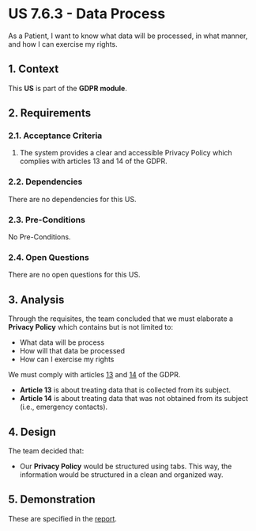 # US 7.6.3 - Data Process

As a Patient, I want to know what data will be processed, in what manner, and how I can exercise my rights.

## 1. Context

This **US** is part of the **GDPR module**.

## 2. Requirements

### 2.1. Acceptance Criteria

1. The system provides a clear and accessible Privacy Policy which complies with articles 13 and 14 of the GDPR.

### 2.2. Dependencies

There are no dependencies for this US.

### 2.3. Pre-Conditions

No Pre-Conditions.

### 2.4. Open Questions

There are no open questions for this US.

## 3. Analysis

Through the requisites, the team concluded that we must elaborate a **Privacy Policy** which contains but is not limited to:
* What data will be process
* How will that data be processed
* How can I exercise my rights

We must comply with articles [13](https://gdpr-info.eu/art-13-gdpr/) and [14](https://gdpr-info.eu/art-14-gdpr/) of the GDPR.
* **Article 13** is about treating data that is collected from its subject.
* **Article 14** is about treating data that was not obtained from its subject (i.e., emergency contacts).

## 4. Design

The team decided that:
* Our **Privacy Policy** would be structured using tabs. This way, the information would be structured in a clean and organized way.

## 5. Demonstration

These are specified in the [report](pol_priv.pdf).